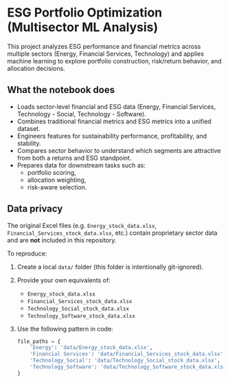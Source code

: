 # ESG Portfolio Optimization (Multisector ML Analysis)

This project analyzes ESG performance and financial metrics across multiple sectors (Energy, Financial Services, Technology) and applies machine learning to explore portfolio construction, risk/return behavior, and allocation decisions.

## What the notebook does
- Loads sector-level financial and ESG data (Energy, Financial Services, Technology - Social, Technology - Software).
- Combines traditional financial metrics and ESG metrics into a unified dataset.
- Engineers features for sustainability performance, profitability, and stability.
- Compares sector behavior to understand which segments are attractive from both a returns and ESG standpoint.
- Prepares data for downstream tasks such as:
  - portfolio scoring,
  - allocation weighting,
  - risk-aware selection.

## Data privacy
The original Excel files (e.g. `Energy_stock_data.xlsx`, `Financial_Services_stock_data.xlsx`, etc.) contain proprietary sector data and are **not** included in this repository.

To reproduce:
1. Create a local `data/` folder (this folder is intentionally git-ignored).
2. Provide your own equivalents of:
   - `Energy_stock_data.xlsx`
   - `Financial_Services_stock_data.xlsx`
   - `Technology_Social_stock_data.xlsx`
   - `Technology_Software_stock_data.xlsx`
3. Use the following pattern in code:

   ```python
   file_paths = {
       'Energy': 'data/Energy_stock_data.xlsx',
       'Financial Services': 'data/Financial_Services_stock_data.xlsx',
       'Technology_Social': 'data/Technology_Social_stock_data.xlsx',
       'Technology_Software': 'data/Technology_Software_stock_data.xlsx'
   }
